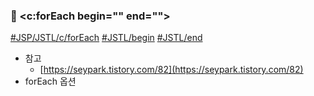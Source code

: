 ### 🌼 <c:forEach begin="" end="">

[#JSP/JSTL/c/forEach](app://obsidian.md/index.html#JSP/JSTL/c/forEach) [#JSTL/begin](app://obsidian.md/index.html#JSTL/begin) [#JSTL/end](app://obsidian.md/index.html#JSTL/end)

- 참고
    - [https://seypark.tistory.com/82](https://seypark.tistory.com/82)
- forEach 옵션